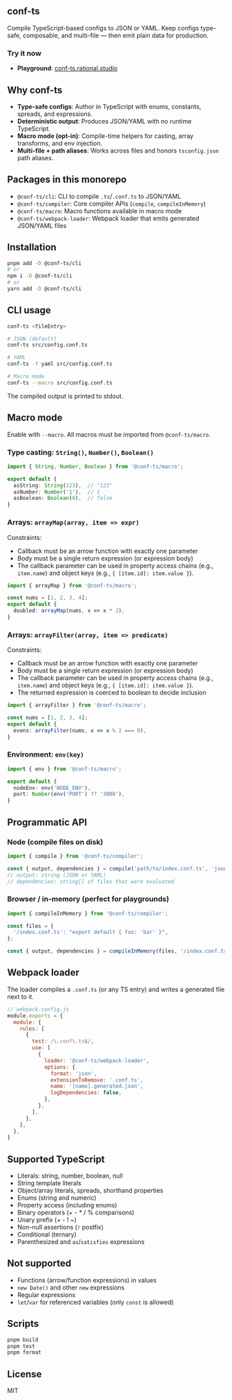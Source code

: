 ## conf-ts

Compile TypeScript-based configs to JSON or YAML. Keep configs type-safe, composable, and multi-file — then emit plain data for production.

### Try it now

- **Playground**: [conf-ts.rational.studio](https://conf-ts.rational.studio)

## Why conf-ts

- **Type-safe configs**: Author in TypeScript with enums, constants, spreads, and expressions.
- **Deterministic output**: Produces JSON/YAML with no runtime TypeScript.
- **Macro mode (opt-in)**: Compile-time helpers for casting, array transforms, and env injection.
- **Multi-file + path aliases**: Works across files and honors `tsconfig.json` path aliases.

## Packages in this monorepo

- `@conf-ts/cli`: CLI to compile `.ts`/`.conf.ts` to JSON/YAML
- `@conf-ts/compiler`: Core compiler APIs (`compile`, `compileInMemory`)
- `@conf-ts/macro`: Macro functions available in macro mode
- `@conf-ts/webpack-loader`: Webpack loader that emits generated JSON/YAML files

## Installation

```bash
pnpm add -D @conf-ts/cli
# or
npm i -D @conf-ts/cli
# or
yarn add -D @conf-ts/cli
```

## CLI usage

```bash
conf-ts <fileEntry>

# JSON (default)
conf-ts src/config.conf.ts

# YAML
conf-ts -f yaml src/config.conf.ts

# Macro mode
conf-ts --macro src/config.conf.ts
```

The compiled output is printed to stdout.

## Macro mode

Enable with `--macro`. All macros must be imported from `@conf-ts/macro`.

### Type casting: `String()`, `Number()`, `Boolean()`

```ts
import { String, Number, Boolean } from '@conf-ts/macro';

export default {
  asString: String(123),  // "123"
  asNumber: Number('1'),  // 1
  asBoolean: Boolean(0),  // false
}
```

### Arrays: `arrayMap(array, item => expr)`

Constraints:
- Callback must be an arrow function with exactly one parameter
- Body must be a single return expression (or expression body)
- The callback parameter can be used in property access chains (e.g., `item.name`) and object keys (e.g., `{ [item.id]: item.value }`).

```ts
import { arrayMap } from '@conf-ts/macro';

const nums = [1, 2, 3, 4];
export default {
  doubled: arrayMap(nums, x => x * 2),
}
```

### Arrays: `arrayFilter(array, item => predicate)`

Constraints:
- Callback must be an arrow function with exactly one parameter
- Body must be a single return expression (or expression body)
- The callback parameter can be used in property access chains (e.g., `item.name`) and object keys (e.g., `{ [item.id]: item.value }`).
- The returned expression is coerced to boolean to decide inclusion

```ts
import { arrayFilter } from '@conf-ts/macro';

const nums = [1, 2, 3, 4];
export default {
  evens: arrayFilter(nums, x => x % 2 === 0),
}
```

### Environment: `env(key)`

```ts
import { env } from '@conf-ts/macro';

export default {
  nodeEnv: env('NODE_ENV'),
  port: Number(env('PORT') ?? '3000'),
}
```

## Programmatic API

### Node (compile files on disk)

```ts
import { compile } from '@conf-ts/compiler';

const { output, dependencies } = compile('path/to/index.conf.ts', 'json', false);
// output: string (JSON or YAML)
// dependencies: string[] of files that were evaluated
```

### Browser / in-memory (perfect for playgrounds)

```ts
import { compileInMemory } from '@conf-ts/compiler';

const files = {
  '/index.conf.ts': "export default { foo: 'bar' }",
};

const { output, dependencies } = compileInMemory(files, '/index.conf.ts', 'json', false);
```

## Webpack loader

The loader compiles a `.conf.ts` (or any TS entry) and writes a generated file next to it.

```js
// webpack.config.js
module.exports = {
  module: {
    rules: [
      {
        test: /\.conf\.ts$/,
        use: [
          {
            loader: '@conf-ts/webpack-loader',
            options: {
              format: 'json',
              extensionToRemove: '.conf.ts',
              name: '[name].generated.json',
              logDependencies: false,
            },
          },
        ],
      },
    ],
  },
}
```

## Supported TypeScript

- Literals: string, number, boolean, null
- String template literals
- Object/array literals, spreads, shorthand properties
- Enums (string and numeric)
- Property access (including enums)
- Binary operators (+ - * / % comparisons)
- Unary prefix (+ - ! ~)
- Non-null assertions (`!` postfix)
- Conditional (ternary)
- Parenthesized and `as`/`satisfies` expressions

## Not supported

- Functions (arrow/function expressions) in values
- `new Date()` and other `new` expressions
- Regular expressions
- `let`/`var` for referenced variables (only `const` is allowed)

## Scripts

```bash
pnpm build
pnpm test
pnpm format
```

## License

MIT

